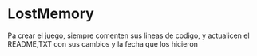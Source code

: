# LostMemory
Pa crear el juego, siempre comenten sus lineas de codigo, y actualicen el README,TXT con sus cambios y la fecha que los hicieron
